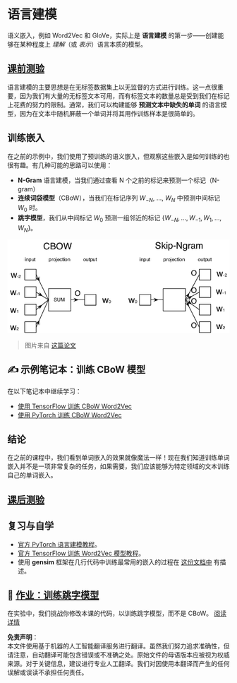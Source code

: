 # 语言建模

语义嵌入，例如 Word2Vec 和 GloVe，实际上是 **语言建模** 的第一步——创建能够在某种程度上 *理解*（或 *表示*）语言本质的模型。

## [课前测验](https://red-field-0a6ddfd03.1.azurestaticapps.net/quiz/115)

语言建模的主要思想是在无标签数据集上以无监督的方式进行训练。这一点很重要，因为我们有大量的无标签文本可用，而有标签文本的数量总是受到我们在标记上花费的努力的限制。通常，我们可以构建能够 **预测文本中缺失的单词** 的语言模型，因为在文本中随机屏蔽一个单词并将其用作训练样本是很简单的。

## 训练嵌入

在之前的示例中，我们使用了预训练的语义嵌入，但观察这些嵌入是如何训练的也很有趣。有几种可能的思路可以使用：

* **N-Gram** 语言建模，当我们通过查看 N 个之前的标记来预测一个标记（N-gram）
* **连续词袋模型**（CBoW），当我们在标记序列 $W_{-N}$, ..., $W_N$ 中预测中间标记 $W_0$ 时。
* **跳字模型**，我们从中间标记 $W_0$ 预测一组邻近的标记 {$W_{-N},\dots, W_{-1}, W_1,\dots, W_N$}。

![来自论文的将单词转换为向量的示例算法](../../../../../translated_images/example-algorithms-for-converting-words-to-vectors.fbe9207a726922f6f0f5de66427e8a6eda63809356114e28fb1fa5f4a83ebda7.zh.png)

> 图片来自 [这篇论文](https://arxiv.org/pdf/1301.3781.pdf)

## ✍️ 示例笔记本：训练 CBoW 模型

在以下笔记本中继续学习：

* [使用 TensorFlow 训练 CBoW Word2Vec](../../../../../lessons/5-NLP/15-LanguageModeling/CBoW-TF.ipynb)
* [使用 PyTorch 训练 CBoW Word2Vec](../../../../../lessons/5-NLP/15-LanguageModeling/CBoW-PyTorch.ipynb)

## 结论

在之前的课程中，我们看到单词嵌入的效果就像魔法一样！现在我们知道训练单词嵌入并不是一项非常复杂的任务，如果需要，我们应该能够为特定领域的文本训练自己的单词嵌入。

## [课后测验](https://red-field-0a6ddfd03.1.azurestaticapps.net/quiz/215)

## 复习与自学

* [官方 PyTorch 语言建模教程](https://pytorch.org/tutorials/beginner/nlp/word_embeddings_tutorial.html)。
* [官方 TensorFlow 训练 Word2Vec 模型教程](https://www.TensorFlow.org/tutorials/text/word2vec)。
* 使用 **gensim** 框架在几行代码中训练最常用的嵌入的过程在 [这份文档中](https://pytorch.org/tutorials/beginner/nlp/word_embeddings_tutorial.html) 有描述。

## 🚀 [作业：训练跳字模型](lab/README.md)

在实验中，我们挑战你修改本课的代码，以训练跳字模型，而不是 CBoW。 [阅读详情](lab/README.md)

**免责声明**：  
本文件使用基于机器的人工智能翻译服务进行翻译。虽然我们努力追求准确性，但请注意，自动翻译可能包含错误或不准确之处。原始文件的母语版本应被视为权威来源。对于关键信息，建议进行专业人工翻译。我们对因使用本翻译而产生的任何误解或误读不承担任何责任。